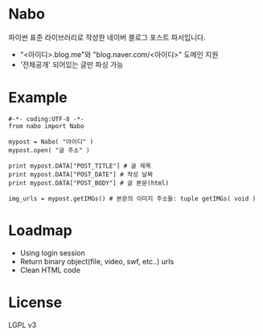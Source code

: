 Nabo
====
파이썬 표준 라이브러리로 작성한 네이버 블로그 포스트 파서입니다.
* "<아이디>.blog.me"와 "blog.naver.com/<아이디>" 도메인 지원
* '전체공개' 되어있는 글만 파싱 가능



Example
====
```
#-*- coding:UTF-8 -*-
from nabo import Nabo

mypost = Nabo( "아이디" )
mypost.open( "글 주소" )

print mypost.DATA["POST_TITLE"] # 글 제목
print mypost.DATA["POST_DATE"] # 작성 날짜
print mypost.DATA["POST_BODY"] # 글 본문(html)

img_urls = mypost.getIMGs() # 본문의 이미지 주소들: tuple getIMGs( void )
```



Loadmap
====
* Using login session
* Return binary object(file, video, swf, etc..) urls
* Clean HTML code



License
====
LGPL v3
